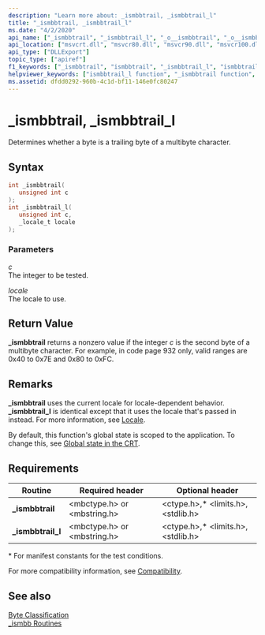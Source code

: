 ```yaml
---
description: "Learn more about: _ismbbtrail, _ismbbtrail_l"
title: "_ismbbtrail, _ismbbtrail_l"
ms.date: "4/2/2020"
api_name: ["_ismbbtrail", "_ismbbtrail_l", "_o__ismbbtrail", "_o__ismbbtrail_l"]
api_location: ["msvcrt.dll", "msvcr80.dll", "msvcr90.dll", "msvcr100.dll", "msvcr100_clr0400.dll", "msvcr110.dll", "msvcr110_clr0400.dll", "msvcr120.dll", "msvcr120_clr0400.dll", "ucrtbase.dll", "api-ms-win-crt-multibyte-l1-1-0.dll", "api-ms-win-crt-private-l1-1-0.dll"]
api_type: ["DLLExport"]
topic_type: ["apiref"]
f1_keywords: ["_ismbbtrail", "ismbbtrail", "_ismbbtrail_l", "ismbbtrail_l"]
helpviewer_keywords: ["ismbbtrail_l function", "_ismbbtrail function", "_ismbbtrail_l function", "ismbbtrail function"]
ms.assetid: dfdd0292-960b-4c1d-bf11-146e0fc80247
---
```

# _ismbbtrail, _ismbbtrail_l

Determines whether a byte is a trailing byte of a multibyte character.

## Syntax

```C
int _ismbbtrail(
   unsigned int c
);
int _ismbbtrail_l(
   unsigned int c,
   _locale_t locale
);
```

### Parameters

*c*<br/>
The integer to be tested.

*locale*<br/>
The locale to use.

## Return Value

**_ismbbtrail** returns a nonzero value if the integer *c* is the second byte of a multibyte character. For example, in code page 932 only, valid ranges are 0x40 to 0x7E and 0x80 to 0xFC.

## Remarks

**_ismbbtrail** uses the current locale for locale-dependent behavior. **_ismbbtrail_l** is identical except that it uses the locale that's passed in instead. For more information, see [Locale](../../c-runtime-library/locale.md).

By default, this function's global state is scoped to the application. To change this, see [Global state in the CRT](../global-state.md).

## Requirements

|Routine|Required header|Optional header|
|-------------|---------------------|---------------------|
|**_ismbbtrail**|\<mbctype.h> or \<mbstring.h>|\<ctype.h>,* \<limits.h>, \<stdlib.h>|
|**_ismbbtrail_l**|\<mbctype.h> or \<mbstring.h>|\<ctype.h>,* \<limits.h>, \<stdlib.h>|

\* For manifest constants for the test conditions.

For more compatibility information, see [Compatibility](../../c-runtime-library/compatibility.md).

## See also

[Byte Classification](../../c-runtime-library/byte-classification.md)<br/>
[_ismbb Routines](../../c-runtime-library/ismbb-routines.md)<br/>
